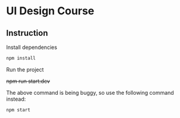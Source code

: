 # UI Design Course

## Instruction

Install dependencies

```bash
npm install
```

Run the project

~~npm run start:dev~~

The above command is being buggy, so use the following command instead:

```bash
npm start
```
